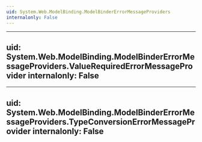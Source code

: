 ```yaml
---
uid: System.Web.ModelBinding.ModelBinderErrorMessageProviders
internalonly: False
---
```


---
uid: System.Web.ModelBinding.ModelBinderErrorMessageProviders.ValueRequiredErrorMessageProvider
internalonly: False
---

---
uid: System.Web.ModelBinding.ModelBinderErrorMessageProviders.TypeConversionErrorMessageProvider
internalonly: False
---
